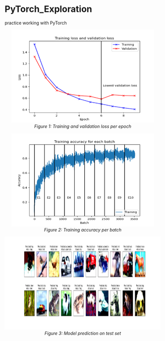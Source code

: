 # PyTorch_Exploration
 practice working with PyTorch

[//]: <> 'cite a figure in HTML style'
<p align="center">
 <img src="figures/nnmodel_loss.png" alt="train_perf_fig" height="300" width="460"/>
    <br>
    <em>Figure 1: Training and validation loss per epoch</em>
</p>


<p align="center">
 <img src="figures/nnmodel_accuracy.png" alt="train_perf_fig" height="300" width="460"/>
    <br>
    <em>Figure 2: Training accuracy per batch</em>
</p>

<p align="center">
 <img src="figures/test_images_pred_actual.png"  height="300" width="1200"/>
    <br>
    <em>Figure 3: Model prediction on test set</em>
</p>
